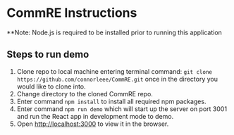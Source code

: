 # CommRE Instructions

**Note: Node.js is required to be installed prior to running this application

## Steps to run demo
1. Clone repo to local machine entering terminal command: `git clone https://github.com/connorleee/CommRE.git` once in the directory you would like to clone into.
2. Change directory to the cloned CommRE repo.
3. Enter command `npm install` to install all required npm packages.
4. Enter command `npm run demo` which will start up the server on port 3001 and run the React app in development mode to demo.
5. Open [http://localhost:3000](http://localhost:3000) to view it in the browser.
